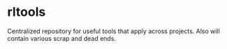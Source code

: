 # rltools

Centralized repository for useful tools that apply across projects. Also will contain various scrap and dead ends.
